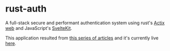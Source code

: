 # rust-auth

A full-stack secure and performant authentication system using rust's [Actix web][1] and JavaScript's [SvelteKit][2].

This application resulted from [this series of articles][3] and it's currently live [here][4].

[1]: https://actix.rs/ "Actix Web"
[2]: https://kit.svelte.dev/ "SvelteKit"
[3]: https://dev.to/sirneij/full-stack-authentication-system-using-rust-actix-web-and-sveltekit-1cc6 "Secure and performant full-stack authentication system using rust (actix-web) and sveltekit"
[4]: https://rust-auth.vercel.app "Authentication system using Actix Web and Sveltekit"
